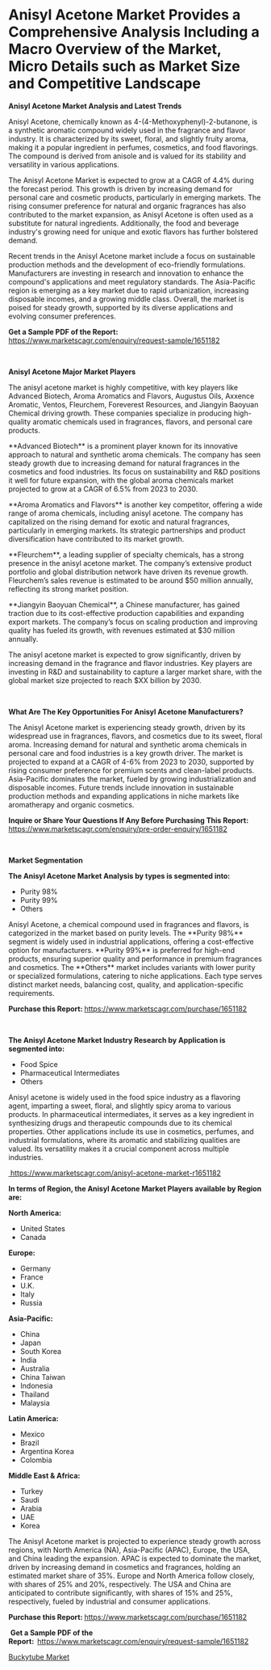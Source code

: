 <p><h1>Anisyl Acetone Market Provides a Comprehensive Analysis Including a Macro Overview of the Market, Micro Details such as Market Size and Competitive Landscape</h1></p><p><strong>Anisyl Acetone Market Analysis and Latest Trends</strong></p>
<p><p>Anisyl Acetone, chemically known as 4-(4-Methoxyphenyl)-2-butanone, is a synthetic aromatic compound widely used in the fragrance and flavor industry. It is characterized by its sweet, floral, and slightly fruity aroma, making it a popular ingredient in perfumes, cosmetics, and food flavorings. The compound is derived from anisole and is valued for its stability and versatility in various applications.</p><p>The Anisyl Acetone Market is expected to grow at a CAGR of 4.4% during the forecast period. This growth is driven by increasing demand for personal care and cosmetic products, particularly in emerging markets. The rising consumer preference for natural and organic fragrances has also contributed to the market expansion, as Anisyl Acetone is often used as a substitute for natural ingredients. Additionally, the food and beverage industry's growing need for unique and exotic flavors has further bolstered demand.</p><p>Recent trends in the Anisyl Acetone market include a focus on sustainable production methods and the development of eco-friendly formulations. Manufacturers are investing in research and innovation to enhance the compound's applications and meet regulatory standards. The Asia-Pacific region is emerging as a key market due to rapid urbanization, increasing disposable incomes, and a growing middle class. Overall, the market is poised for steady growth, supported by its diverse applications and evolving consumer preferences.</p></p>
<p><strong>Get a Sample PDF of the Report:&nbsp;</strong> <a href="https://www.marketscagr.com/enquiry/request-sample/1651182?utm_campaign=1999&utm_medium=2&utm_source=Github&utm_content=ia&utm_term=25012025&utm_id=anisyl-acetone">https://www.marketscagr.com/enquiry/request-sample/1651182</a></p>
<p>&nbsp;</p>
<p><strong>Anisyl Acetone Major Market Players</strong></p>
<p><p>The anisyl acetone market is highly competitive, with key players like Advanced Biotech, Aroma Aromatics and Flavors, Augustus Oils, Axxence Aromatic, Ventos, Fleurchem, Foreverest Resources, and Jiangyin Baoyuan Chemical driving growth. These companies specialize in producing high-quality aromatic chemicals used in fragrances, flavors, and personal care products.</p><p>**Advanced Biotech** is a prominent player known for its innovative approach to natural and synthetic aroma chemicals. The company has seen steady growth due to increasing demand for natural fragrances in the cosmetics and food industries. Its focus on sustainability and R&D positions it well for future expansion, with the global aroma chemicals market projected to grow at a CAGR of 6.5% from 2023 to 2030.</p><p>**Aroma Aromatics and Flavors** is another key competitor, offering a wide range of aroma chemicals, including anisyl acetone. The company has capitalized on the rising demand for exotic and natural fragrances, particularly in emerging markets. Its strategic partnerships and product diversification have contributed to its market growth.</p><p>**Fleurchem**, a leading supplier of specialty chemicals, has a strong presence in the anisyl acetone market. The company’s extensive product portfolio and global distribution network have driven its revenue growth. Fleurchem’s sales revenue is estimated to be around $50 million annually, reflecting its strong market position.</p><p>**Jiangyin Baoyuan Chemical**, a Chinese manufacturer, has gained traction due to its cost-effective production capabilities and expanding export markets. The company’s focus on scaling production and improving quality has fueled its growth, with revenues estimated at $30 million annually.</p><p>The anisyl acetone market is expected to grow significantly, driven by increasing demand in the fragrance and flavor industries. Key players are investing in R&D and sustainability to capture a larger market share, with the global market size projected to reach $XX billion by 2030.</p></p>
<p>&nbsp;</p>
<p><strong>What Are The Key Opportunities For Anisyl Acetone Manufacturers?</strong></p>
<p><p>The Anisyl Acetone market is experiencing steady growth, driven by its widespread use in fragrances, flavors, and cosmetics due to its sweet, floral aroma. Increasing demand for natural and synthetic aroma chemicals in personal care and food industries is a key growth driver. The market is projected to expand at a CAGR of 4-6% from 2023 to 2030, supported by rising consumer preference for premium scents and clean-label products. Asia-Pacific dominates the market, fueled by growing industrialization and disposable incomes. Future trends include innovation in sustainable production methods and expanding applications in niche markets like aromatherapy and organic cosmetics.</p></p>
<p><strong>Inquire or Share Your Questions If Any Before Purchasing This Report:</strong> <a href="https://www.marketscagr.com/enquiry/pre-order-enquiry/1651182?utm_campaign=1999&utm_medium=2&utm_source=Github&utm_content=ia&utm_term=25012025&utm_id=anisyl-acetone">https://www.marketscagr.com/enquiry/pre-order-enquiry/1651182</a></p>
<p>&nbsp;</p>
<p><strong>Market Segmentation</strong></p>
<p><strong>The Anisyl Acetone Market Analysis by types is segmented into:</strong></p>
<p><ul><li>Purity 98%</li><li>Purity 99%</li><li>Others</li></ul></p>
<p><p>Anisyl Acetone, a chemical compound used in fragrances and flavors, is categorized in the market based on purity levels. The **Purity 98%** segment is widely used in industrial applications, offering a cost-effective option for manufacturers. **Purity 99%** is preferred for high-end products, ensuring superior quality and performance in premium fragrances and cosmetics. The **Others** market includes variants with lower purity or specialized formulations, catering to niche applications. Each type serves distinct market needs, balancing cost, quality, and application-specific requirements.</p></p>
<p><strong>Purchase this Report:&nbsp;</strong><a href="https://www.marketscagr.com/purchase/1651182?utm_campaign=1999&utm_medium=2&utm_source=Github&utm_content=ia&utm_term=25012025&utm_id=anisyl-acetone">https://www.marketscagr.com/purchase/1651182</a></p>
<p>&nbsp;</p>
<p><strong>The Anisyl Acetone Market Industry Research by Application is segmented into:</strong></p>
<p><ul><li>Food Spice</li><li>Pharmaceutical Intermediates</li><li>Others</li></ul></p>
<p><p>Anisyl acetone is widely used in the food spice industry as a flavoring agent, imparting a sweet, floral, and slightly spicy aroma to various products. In pharmaceutical intermediates, it serves as a key ingredient in synthesizing drugs and therapeutic compounds due to its chemical properties. Other applications include its use in cosmetics, perfumes, and industrial formulations, where its aromatic and stabilizing qualities are valued. Its versatility makes it a crucial component across multiple industries.</p></p>
<p><a href="https://www.marketscagr.com/anisyl-acetone-market-r1651182?utm_campaign=1999&utm_medium=2&utm_source=Github&utm_content=ia&utm_term=25012025&utm_id=anisyl-acetone">&nbsp;https://www.marketscagr.com/anisyl-acetone-market-r1651182</a></p>
<p><strong>In terms of Region, the Anisyl Acetone Market Players available by Region are:</strong></p>
<p>
    <p> <strong> North America: </strong>
        <ul>
            <li>United States</li>
            <li>Canada</li>
        </ul>
        </p> 
    <p> <strong> Europe: </strong>
        <ul>
            <li>Germany</li>
            <li>France</li>
            <li>U.K.</li>
            <li>Italy</li>
            <li>Russia</li>
        </ul>
        </p> 
    <p> <strong> Asia-Pacific: </strong>
        <ul>
            <li>China</li>
            <li>Japan</li>
            <li>South Korea</li>
            <li>India</li>
            <li>Australia</li>
            <li>China Taiwan</li>
            <li>Indonesia</li>
            <li>Thailand</li>
            <li>Malaysia</li>
        </ul>
        </p> 
    <p> <strong> Latin America: </strong>
        <ul>
            <li>Mexico</li>
            <li>Brazil</li>
            <li>Argentina Korea</li>
            <li>Colombia</li>
        </ul>
        </p> 
    <p> <strong> Middle East & Africa: </strong>
        <ul>
            <li>Turkey</li>
            <li>Saudi</li>
            <li>Arabia</li>
            <li>UAE</li>
            <li>Korea</li>
        </ul>
    </p>
    </p>
<p><p>The Anisyl Acetone market is projected to experience steady growth across regions, with North America (NA), Asia-Pacific (APAC), Europe, the USA, and China leading the expansion. APAC is expected to dominate the market, driven by increasing demand in cosmetics and fragrances, holding an estimated market share of 35%. Europe and North America follow closely, with shares of 25% and 20%, respectively. The USA and China are anticipated to contribute significantly, with shares of 15% and 25%, respectively, fueled by industrial and consumer applications.</p></p>
<p><strong>Purchase this Report: </strong><a href="https://www.marketscagr.com/purchase/1651182?utm_campaign=1999&utm_medium=2&utm_source=Github&utm_content=ia&utm_term=25012025&utm_id=anisyl-acetone">https://www.marketscagr.com/purchase/1651182</a></p>
<p>&nbsp;<strong>Get a Sample PDF of the Report:&nbsp;&nbsp;</strong><a href="https://www.marketscagr.com/enquiry/request-sample/1651182?utm_campaign=1999&utm_medium=2&utm_source=Github&utm_content=ia&utm_term=25012025&utm_id=anisyl-acetone">https://www.marketscagr.com/enquiry/request-sample/1651182</a></p>
<p><strong></strong></p>
<p><p><a href="https://github.com/pizolina/Market-Research-Report-List-6/blob/main/buckytube-market.md?utm_campaign=1999&utm_medium=2&utm_source=Github&utm_content=ia&utm_term=25012025&utm_id=anisyl-acetone">Buckytube Market</a></p></p>